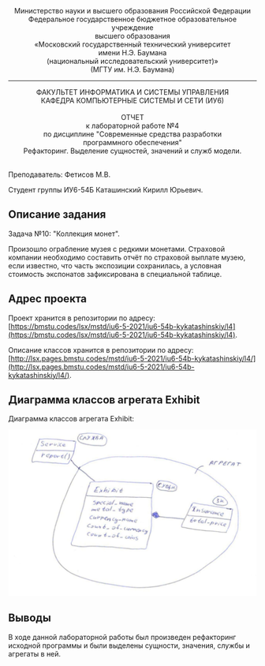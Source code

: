 <div align="center">
Министерство науки и высшего образования Российской Федерации <br />
Федеральное государственное бюджетное образовательное учреждение <br />
высшего образования <br />
«Московский государственный технический университет <br />
имени Н.Э. Баумана <br />
(национальный исследовательский университет)» <br />
(МГТУ им. Н.Э. Баумана)
</div>
<hr />
<div align="center">
ФАКУЛЬТЕТ ИНФОРМАТИКА И СИСТЕМЫ УПРАВЛЕНИЯ <br />
КАФЕДРА КОМПЬЮТЕРНЫЕ СИСТЕМЫ И СЕТИ (ИУ6)
</div>
<br />
<div align="center">
ОТЧЕТ <br />
к лабораторной работе №4 <br />
по дисциплине "Современные средства разработки <br />
программного обеспечения" <br />
Рефакторинг. Выделение сущностей, значений и служб модели.
</div>
<br />

Преподаватель: Фетисов М.В.

Студент группы ИУ6-54Б Каташинский Кирилл Юрьевич.

## Описание задания

Задача №10: "Коллекция монет".

Произошло ограбление музея с редкими монетами. Страховой компании необходимо составить отчёт по страховой выплате музею, если известно, что часть экспозиции сохранилась, а условная стоимость экспонатов зафиксирована в специальной таблице.

## Адрес проекта

Проект хранится в репозитории по адресу: [https://bmstu.codes/lsx/mstd/iu6-5-2021/iu6-54b-kykatashinskiy/l4](https://bmstu.codes/lsx/mstd/iu6-5-2021/iu6-54b-kykatashinskiy/l4).

Описание классов хранится в репозитории по адресу: [http://lsx.pages.bmstu.codes/mstd/iu6-5-2021/iu6-54b-kykatashinskiy/l4/](http://lsx.pages.bmstu.codes/mstd/iu6-5-2021/iu6-54b-kykatashinskiy/l4/).

## Диаграмма классов агрегата Exhibit

Диаграмма классов агрегата Exhibit:

![Диаграмма классов агрегата Exhibit](doc/class_diagram.jpg)

## Выводы

В ходе данной лабораторной работы был произведен рефакторинг исходной программы и были выделены сущности, значения, службы и агрегаты в ней.
